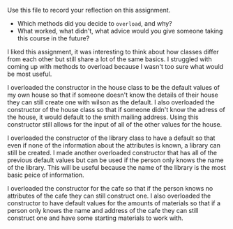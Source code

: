 Use this file to record your reflection on this assignment.

- Which methods did you decide to `overload`, and why?
- What worked, what didn't, what advice would you give someone taking this course in the future?

I liked this assignment, it was interesting to think about how classes differ from each other but still share a lot of the same basics. I struggled with coming up with methods to overload because I wasn't too sure what would be most useful. 

I overloaded the constructor in the house class to be the default values of my own house so that if someone doesn't know the details of their house they can still create one with wilson as the default. I also overloaded the constructor of the house class so that if someone didn't know the adress of the house, it would default to the smith mailing address. Using this constructor still allows for the input of all of the other values for the house. 

I overloaded the constructor of the library class to have a default so that even if none of the information about the attributes is known, a library can still be created. I made another overloaded constructor that has all of the previous default values but can be used if the person only knows the name of the library. This will be useful because the name of the library is the most basic peice of information. 

I overloaded the constructor for the cafe so that if the person knows no attributes of the cafe they can still construct one. I also overloaded the constructor to have default values for the amounts of materials so that if a person only knows the name and address of the cafe they can still construct one and have some starting materials to work with. 